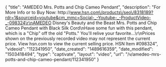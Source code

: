 {
    "title": "AMEDEO Mrs. Potts and Chip Cameo  Pendant",
    "description": "For More Info or to Buy Now: http:\/\/www.hsn.com\/products\/seo\/8318189?rdr=1&sourceid=youtube&cm_mmc=Social-_-Youtube-_-ProductVideo-_-098324\r\nAMEDEO Disney's Beauty and the Beast Mrs. Potts and Chip Cameo Pendant with Black Silk Cord\nHave some fun with this pendant, which is a \"Chip\" off the old \"Potts.\" You'll relive your favorite...\r\nPrices shown on the previously recorded video may not represent the current price.  View hsn.com to view the current selling price. HSN Item #098324",
    "videoid": "112341950",
    "date_created": "1489616359",
    "date_modified": "1503418494",
    "type": "captivate",
    "layout": "video",
    "url": "\/v\/amedeo-mrs-potts-and-chip-cameo-pendant\/112341950"
}